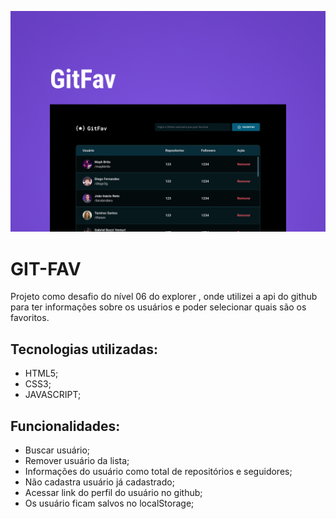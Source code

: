 ![alt text](capa.png)

# GIT-FAV

Projeto como desafio do nível 06 do explorer , onde utilizei a api do github para ter informações sobre os usuários e poder selecionar quais são os favoritos.

## Tecnologias utilizadas:

- HTML5;
- CSS3;
- JAVASCRIPT;

## Funcionalidades:

- Buscar usuário;
- Remover usuário da lista;
- Informações do usuário como total de repositórios e seguidores;
- Não cadastra usuário já cadastrado;
- Acessar link do perfil do usuário no github;
- Os usuário ficam salvos no localStorage;

